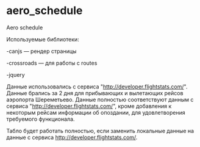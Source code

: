 # aero_schedule
Aero schedule

Используемые библиотеки:
  
  -canjs — рендер страницы
  
  -crossroads — для работы с routes
  
  -jquery

Данные использовались с сервиса "http://developer.flightstats.com/".
Данные брались за 2 дня для прибывающих и вылетающих рейсов аэропорта Шереметьево. 
Данные полностью соответствуют данным с сервиса "http://developer.flightstats.com/", 
кроме добавления к некоторым рейсам информации об опоздании, для удовлетворения требуемого функционала.

Табло будет работать полностью, если заменить локальные данные на данные с сервиса http://developer.flightstats.com/.


